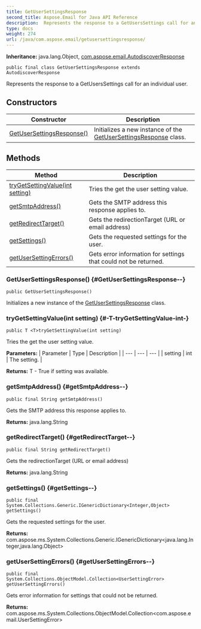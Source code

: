 ```yaml
---
title: GetUserSettingsResponse
second_title: Aspose.Email for Java API Reference
description:  Represents the response to a GetUsersSettings call for an individual user.
type: docs
weight: 274
url: /java/com.aspose.email/getusersettingsresponse/
---
```

**Inheritance:**
java.lang.Object, [com.aspose.email.AutodiscoverResponse](../../com.aspose.email/autodiscoverresponse)
```
public final class GetUserSettingsResponse extends AutodiscoverResponse
```

Represents the response to a GetUsersSettings call for an individual user.
## Constructors

| Constructor | Description |
| --- | --- |
| [GetUserSettingsResponse()](#GetUserSettingsResponse--) | Initializes a new instance of the [GetUserSettingsResponse](../../com.aspose.email/getusersettingsresponse) class. |
## Methods

| Method | Description |
| --- | --- |
| [<T>tryGetSettingValue(int setting)](#-T-tryGetSettingValue-int-) | Tries the get the user setting value. |
| [getSmtpAddress()](#getSmtpAddress--) | Gets the SMTP address this response applies to. |
| [getRedirectTarget()](#getRedirectTarget--) | Gets the redirectionTarget (URL or email address) |
| [getSettings()](#getSettings--) | Gets the requested settings for the user. |
| [getUserSettingErrors()](#getUserSettingErrors--) | Gets error information for settings that could not be returned. |
### GetUserSettingsResponse() {#GetUserSettingsResponse--}
```
public GetUserSettingsResponse()
```


Initializes a new instance of the [GetUserSettingsResponse](../../com.aspose.email/getusersettingsresponse) class.

### <T>tryGetSettingValue(int setting) {#-T-tryGetSettingValue-int-}
```
public T <T>tryGetSettingValue(int setting)
```


Tries the get the user setting value.

**Parameters:**
| Parameter | Type | Description |
| --- | --- | --- |
| setting | int | The setting. |

**Returns:**
T - True if setting was available.
### getSmtpAddress() {#getSmtpAddress--}
```
public final String getSmtpAddress()
```


Gets the SMTP address this response applies to.

**Returns:**
java.lang.String
### getRedirectTarget() {#getRedirectTarget--}
```
public final String getRedirectTarget()
```


Gets the redirectionTarget (URL or email address)

**Returns:**
java.lang.String
### getSettings() {#getSettings--}
```
public final System.Collections.Generic.IGenericDictionary<Integer,Object> getSettings()
```


Gets the requested settings for the user.

**Returns:**
com.aspose.ms.System.Collections.Generic.IGenericDictionary<java.lang.Integer,java.lang.Object>
### getUserSettingErrors() {#getUserSettingErrors--}
```
public final System.Collections.ObjectModel.Collection<UserSettingError> getUserSettingErrors()
```


Gets error information for settings that could not be returned.

**Returns:**
com.aspose.ms.System.Collections.ObjectModel.Collection<com.aspose.email.UserSettingError>
